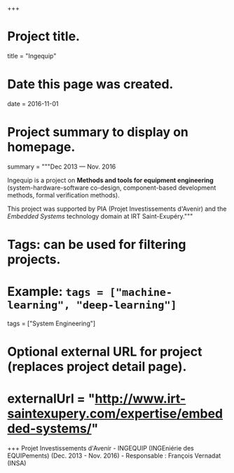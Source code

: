 +++
# Project title.
title = "Ingequip"

# Date this page was created.
date = 2016-11-01

# Project summary to display on homepage.
summary = """Dec 2013 &mdash; Nov. 2016

Ingequip is a project on __Methods and tools for equipment engineering__
(system-hardware-software co-design, component-based development methods, formal
verification methods).

This project was supported by PIA (Projet Investissements d'Avenir) and the
_Embedded Systems_ technology domain at IRT Saint-Exupéry."""

# Tags: can be used for filtering projects.
# Example: `tags = ["machine-learning", "deep-learning"]`
tags = ["System Engineering"]

# Optional external URL for project (replaces project detail page).
# externalUrl = "http://www.irt-saintexupery.com/expertise/embedded-systems/"
+++
Projet Investissements d'Avenir - INGEQUIP (INGEniérie des EQUIPements)
(Dec. 2013 - Nov. 2016) - Responsable : François Vernadat (INSA)
